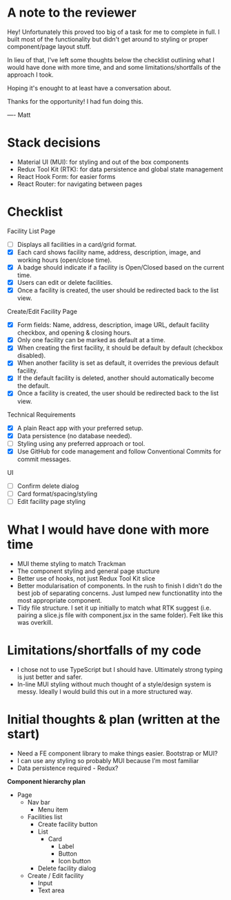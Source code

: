 # A note to the reviewer

Hey! Unfortunately this proved too big of a task for me to complete in full. I built most of the functionality but didn't get around to styling or proper component/page layout stuff. 

In lieu of that, I've left some thoughts below the checklist outlining what I would have done with more time, and and some limitations/shortfalls of the approach I took.

Hoping it's enought to at least have a conversation about.

Thanks for the opportunity! I had fun doing this.

—- Matt

# Stack decisions

- Material UI (MUI): for styling and out of the box components
- Redux Tool Kit (RTK): for data persistence and global state management
- React Hook Form: for easier forms
- React Router: for navigating between pages

# Checklist

Facility List Page
- [ ] Displays all facilities in a card/grid format.
- [x] Each card shows facility name, address, description, image, and working hours (open/close time).
- [x] A badge should indicate if a facility is Open/Closed based on the current time.
- [x] Users can edit or delete facilities.
- [x] Once a facility is created, the user should be redirected back to the list view.

Create/Edit Facility Page
- [x] Form fields: Name, address, description, image URL, default facility checkbox, and opening & closing hours.
- [x] Only one facility can be marked as default at a time.
- [x] When creating the first facility, it should be default by default (checkbox disabled).
- [x] When another facility is set as default, it overrides the previous default facility.
- [x] If the default facility is deleted, another should automatically become the default.
- [x] Once a facility is created, the user should be redirected back to the list view.

Technical Requirements
- [x] A plain React app with your preferred setup.
- [x] Data persistence (no database needed).
- [ ] Styling using any preferred approach or tool.
- [x] Use GitHub for code management and follow Conventional Commits for commit messages.

UI
- [ ] Confirm delete dialog
- [ ] Card format/spacing/styling
- [ ] Edit facility page styling

# What I would have done with more time

- MUI theme styling to match Trackman
- The component styling and general page stucture
- Better use of hooks, not just Redux Tool Kit slice
- Better modularisation of components. In the rush to finish I didn't do the best job of separating concerns. Just lumped new functionatlity into the most appropriate component.
- Tidy file structure. I set it up initially to match what RTK suggest (i.e. pairing a slice.js file with component.jsx in the same folder). Felt like this was overkill.

# Limitations/shortfalls of my code

- I chose not to use TypeScript but I should have. Ultimately strong typing is just better and safer.
- In-line MUI styling without much thought of a style/design system is messy. Ideally I would build this out in a more structured way.

# Initial thoughts & plan (written at the start)

- Need a FE component library to make things easier. Bootstrap or MUI?
- I can use any styling so probably MUI because I’m most familiar
- Data persistence required - Redux?

**Component hierarchy plan**

- Page
    - Nav bar
        - Menu item
    - Facilities list
        - Create facility button
        - List
            - Card
                - Label
                - Button
                - Icon button
        - Delete facility dialog
    - Create / Edit facility
        - Input
        - Text area
